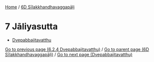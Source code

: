 
[Home](/) / [6D Sīlakkhandhavaggapāḷi](/tipitaka/6D.md)

# 7 Jāliyasutta

* [Dvepabbajitavatthu](/tipitaka/6D/7/Dvepabbajitavatthu.md)

[Go to previous page (6.2.4 Dvepabbajitavatthu)](/tipitaka/6D/6/6.2/6.2.4.md) / [Go to parent page (6D Sīlakkhandhavaggapāḷi)](/tipitaka/6D/0.md) / [Go to next page (Dvepabbajitavatthu)](/tipitaka/6D/7/Dvepabbajitavatthu.md)


